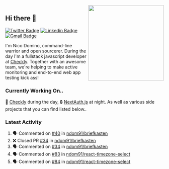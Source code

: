 <img align="right" src="https://user-images.githubusercontent.com/7415984/172472491-91b16eac-fa22-4ecf-92df-d687139fd1f9.gif" width="240" />

## Hi there 👋

[![Twitter Badge](https://img.shields.io/badge/-@ndom91-1ca0f1?style=flat-square&labelColor=1ca0f1&logo=twitter&logoColor=white&link=https://twitter.com/ndom91)](https://twitter.com/ndom91) [![Linkedin Badge](https://img.shields.io/badge/-ndom91-blue?style=flat-square&logo=Linkedin&logoColor=white&link=https://www.linkedin.com/in/ndom91/)](https://www.linkedin.com/in/ndom91/) [![Gmail Badge](https://img.shields.io/badge/-yo@ndo.dev-c14438?style=flat-square&logo=mail.ru&logoColor=white&link=mailto:yo@ndo.dev)](mailto:yo@ndo.dev)

I'm Nico Domino, command-line warrior and open sourcerer. During the day I'm a fullstack javascript developer at [Checkly](https://checklyhq.com). Together with an awesome team, we're helping to make active monitoring and end-to-end web app testing kick ass!

### Currently Working On..

🦝 [Checkly](https://checklyhq.com) during the day, 🔒 [NextAuth.js](https://github.com/nextauthjs/next-auth) at night. As well as various side projects that you can find listed below..

<!--START_SECTION_PROFILE_VIEWS:readme-info-->
<!--END_SECTION_PROFILE_VIEWS:readme-info-->

<!--START_SECTION_DAILY_COMMIT:readme-info-->
<!--END_SECTION_DAILY_COMMIT:readme-info-->

<!--START_SECTION_WEEKLY_COMMIT:readme-info-->
<!--END_SECTION_WEEKLY_COMMIT:readme-info-->

### Latest Activity

<!--START_SECTION:activity-->
1. 🗣 Commented on [#40](https://github.com/ndom91/briefkasten/issues/40) in [ndom91/briefkasten](https://github.com/ndom91/briefkasten)
2. ❌ Closed PR [#34](https://github.com/ndom91/briefkasten/pull/34) in [ndom91/briefkasten](https://github.com/ndom91/briefkasten)
3. 🗣 Commented on [#34](https://github.com/ndom91/briefkasten/issues/34) in [ndom91/briefkasten](https://github.com/ndom91/briefkasten)
4. 🗣 Commented on [#83](https://github.com/ndom91/react-timezone-select/issues/83) in [ndom91/react-timezone-select](https://github.com/ndom91/react-timezone-select)
5. 🗣 Commented on [#84](https://github.com/ndom91/react-timezone-select/issues/84) in [ndom91/react-timezone-select](https://github.com/ndom91/react-timezone-select)
<!--END_SECTION:activity-->
